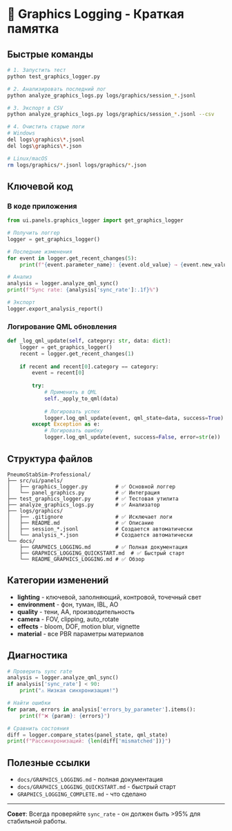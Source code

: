 # 🚀 Graphics Logging - Краткая памятка

## Быстрые команды

```bash
# 1. Запустить тест
python test_graphics_logger.py

# 2. Анализировать последний лог
python analyze_graphics_logs.py logs/graphics/session_*.jsonl

# 3. Экспорт в CSV
python analyze_graphics_logs.py logs/graphics/session_*.jsonl --csv

# 4. Очистить старые логи
# Windows
del logs\graphics\*.jsonl
del logs\graphics\*.json

# Linux/macOS
rm logs/graphics/*.jsonl logs/graphics/*.json
```

## Ключевой код

### В коде приложения

```python
from ui.panels.graphics_logger import get_graphics_logger

# Получить логгер
logger = get_graphics_logger()

# Последние изменения
for event in logger.get_recent_changes(5):
    print(f"{event.parameter_name}: {event.old_value} → {event.new_value}")

# Анализ
analysis = logger.analyze_qml_sync()
print(f"Sync rate: {analysis['sync_rate']:.1f}%")

# Экспорт
logger.export_analysis_report()
```

### Логирование QML обновления

```python
def _log_qml_update(self, category: str, data: dict):
    logger = get_graphics_logger()
    recent = logger.get_recent_changes(1)
    
    if recent and recent[0].category == category:
        event = recent[0]
        
        try:
            # Применить в QML
            self._apply_to_qml(data)
            
            # Логировать успех
            logger.log_qml_update(event, qml_state=data, success=True)
        except Exception as e:
            # Логировать ошибку
            logger.log_qml_update(event, success=False, error=str(e))
```

## Структура файлов

```
PneumoStabSim-Professional/
├── src/ui/panels/
│   ├── graphics_logger.py         # ✅ Основной логгер
│   └── panel_graphics.py          # ✅ Интеграция
├── test_graphics_logger.py        # ✅ Тестовая утилита
├── analyze_graphics_logs.py       # ✅ Анализатор
├── logs/graphics/
│   ├── .gitignore                 # ✅ Исключает логи
│   ├── README.md                  # ✅ Описание
│   ├── session_*.jsonl            # Создается автоматически
│   └── analysis_*.json            # Создается автоматически
└── docs/
    ├── GRAPHICS_LOGGING.md        # ✅ Полная документация
    ├── GRAPHICS_LOGGING_QUICKSTART.md  # ✅ Быстрый старт
    └── README_GRAPHICS_LOGGING.md # ✅ Обзор
```

## Категории изменений

- **lighting** - ключевой, заполняющий, контровой, точечный свет
- **environment** - фон, туман, IBL, AO
- **quality** - тени, AA, производительность
- **camera** - FOV, clipping, auto_rotate
- **effects** - bloom, DOF, motion blur, vignette
- **material** - все PBR параметры материалов

## Диагностика

```python
# Проверить sync rate
analysis = logger.analyze_qml_sync()
if analysis['sync_rate'] < 90:
    print("⚠️ Низкая синхронизация!")

# Найти ошибки
for param, errors in analysis['errors_by_parameter'].items():
    print(f"❌ {param}: {errors}")

# Сравнить состояния
diff = logger.compare_states(panel_state, qml_state)
print(f"Рассинхронизаций: {len(diff['mismatched'])}")
```

## Полезные ссылки

- `docs/GRAPHICS_LOGGING.md` - полная документация
- `docs/GRAPHICS_LOGGING_QUICKSTART.md` - быстрый старт
- `GRAPHICS_LOGGING_COMPLETE.md` - что сделано

---

**Совет**: Всегда проверяйте `sync_rate` - он должен быть >95% для стабильной работы.

